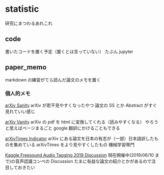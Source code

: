 # statistic

研究にまつわるあれこれ

## code

書いたコードを置く予定（置くとは言っていない）
たぶん jupyter

## paper_memo

markdown の練習がてら読んだ論文のメモを置く

### 個人的メモ

[arXiv Sanity](http://www.arxiv-sanity.com/)
arXiv が若干見やすくなったやつ
論文の SS とか Abstract がすぐ見れていい感じ

[arXiv Vanity](https://www.arxiv-vanity.com/)
arXiv の pdf を html に変換してくれる（読みやすくなる）
やろうと思えばページまるごと google 翻訳にかけることもできる

[arXivTimes Indicator](https://arxivtimes.herokuapp.com/)
arXiv にある論文を日本の有志が（一部）日本語訳したものを集めている arXivTimes をより見やすくしたもの
機械学習専門

[Kaggle Freesound Audio Tagging 2019 Discussion](https://www.kaggle.com/c/freesound-audio-tagging-2019/discussion)
現在開催中(2019/06/10 まで)の音声認識コンペの Discussion
たまに有益な論文の紹介とかがあるので注目しておきたい
